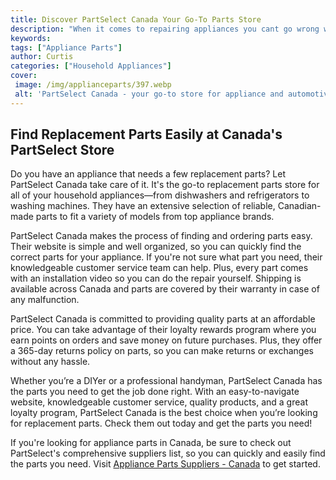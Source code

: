 ```yaml
---
title: Discover PartSelect Canada Your Go-To Parts Store
description: "When it comes to repairing appliances you cant go wrong with PartSelect Canada Learn why it should be your go-to parts store and find the parts you need"
keywords: 
tags: ["Appliance Parts"]
author: Curtis
categories: ["Household Appliances"]
cover: 
 image: /img/applianceparts/397.webp
 alt: 'PartSelect Canada - your go-to store for appliance and automotive parts'
---
```

## Find Replacement Parts Easily at Canada's PartSelect Store
Do you have an appliance that needs a few replacement parts? Let PartSelect Canada take care of it. It's the go-to replacement parts store for all of your household appliances—from dishwashers and refrigerators to washing machines. They have an extensive selection of reliable, Canadian-made parts to fit a variety of models from top appliance brands.

PartSelect Canada makes the process of finding and ordering parts easy. Their website is simple and well organized, so you can quickly find the correct parts for your appliance. If you're not sure what part you need, their knowledgeable customer service team can help. Plus, every part comes with an installation video so you can do the repair yourself. Shipping is available across Canada and parts are covered by their warranty in case of any malfunction.

PartSelect Canada is committed to providing quality parts at an affordable price. You can take advantage of their loyalty rewards program where you earn points on orders and save money on future purchases. Plus, they offer a 365-day returns policy on parts, so you can make returns or exchanges without any hassle.

Whether you’re a DIYer or a professional handyman, PartSelect Canada has the parts you need to get the job done right. With an easy-to-navigate website, knowledgeable customer service, quality products, and a great loyalty program, PartSelect Canada is the best choice when you’re looking for replacement parts. Check them out today and get the parts you need!

If you're looking for appliance parts in Canada, be sure to check out PartSelect's comprehensive suppliers list, so you can quickly and easily find the parts you need. Visit [Appliance Parts Suppliers - Canada](.pages/appliance-parts-suppliers/canada) to get started.
